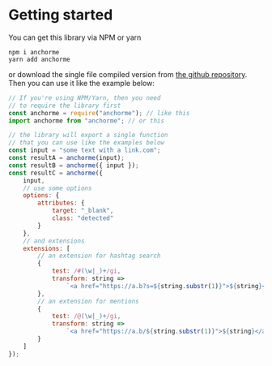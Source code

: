 # Getting started

You can get this library via NPM or yarn

```
npm i anchorme
yarn add anchorme
```

or download the single file compiled version from [the github repository](https://github.com/alexcorvi/anchorme.js). Then you can use it like the example below:

```javascript
// If you're using NPM/Yarn, then you need
// to require the library first
const anchorme = require("anchorme"); // like this
import anchorme from "anchorme"; // or this

// the library will export a single function
// that you can use like the examples below
const input = "some text with a link.com";
const resultA = anchorme(input);
const resultB = anchorme({ input });
const resultC = anchorme({
	input,
	// use some options
	options: {
		attributes: {
			target: "_blank",
			class: "detected"
		}
	},
	// and extensions
	extensions: [
		// an extension for hashtag search
		{
			test: /#(\w|_)+/gi,
			transform: string =>
				`<a href="https://a.b?s=${string.substr(1)}">${string}</a>`
		},
		// an extension for mentions
		{
			test: /@(\w|_)+/gi,
			transform: string =>
				`<a href="https://a.b/${string.substr(1)}">${string}</a>`
		}
	]
});
```
